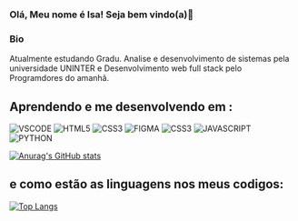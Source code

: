 ### Olá, Meu nome é Isa! Seja bem vindo(a)👋

### Bio

Atualmente estudando Gradu. Analise e desenvolvimento de sistemas pela universidade UNINTER e Desenvolvimento web full stack pelo Programdores do amanhã.

## Aprendendo e me desenvolvendo em :


![VSCODE](https://img.shields.io/badge/VSCode-0078D4?style=for-the-badge&logo=visual%20studio%20code&logoColor=white)
![HTML5](https://img.shields.io/badge/HTML5-E34F26?style=for-the-badge&logo=html5&logoColor=white)
![CSS3](https://img.shields.io/badge/CSS3-1572B6?style=for-the-badge&logo=css3&logoColor=white)
![FIGMA](https://img.shields.io/badge/Figma-F24E1E?style=for-the-badge&logo=figma&logoColor=w)
![CSS3](https://img.shields.io/badge/CSS3-1572B6?style=for-the-badge&logo=css3&logoColor=white)
![JAVASCRIPT](https://img.shields.io/badge/JavaScript-323330?style=for-the-badge&logo=javascript&logoColor=F7DF1E)
![PYTHON](https://img.shields.io/badge/Python-FFD43B?style=for-the-badge&logo=python&logoColor=blue)

[![Anurag's GitHub stats](https://github-readme-stats.vercel.app/api?username=isabellersx&theme-dark)](https://github.com/anuraghazra/github-readme-stats)

## e como estão as linguagens nos meus codigos:

[![Top Langs](https://github-readme-stats.vercel.app/api/top-langs/?username=isabellersx&layout=compact)](https://github.com/anuraghazra/github-readme-stats)

